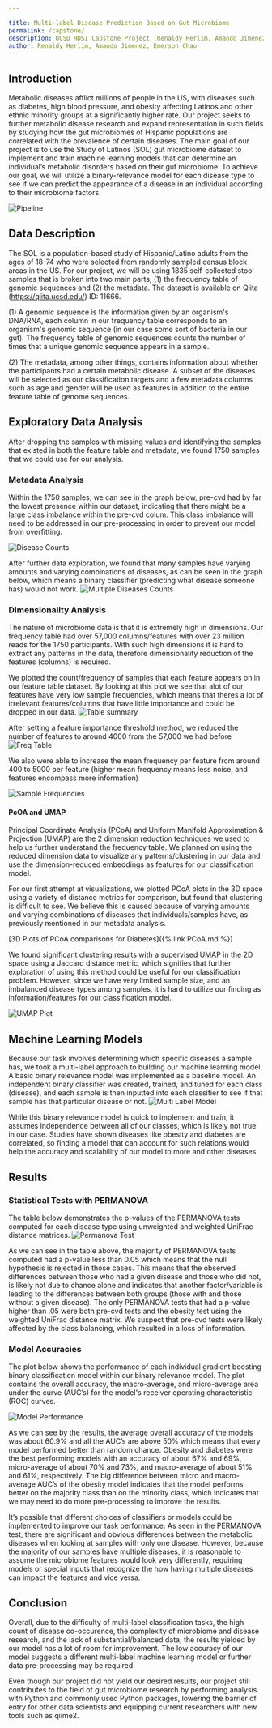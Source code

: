 ```yaml
---

title: Multi-label Disease Prediction Based on Gut Microbiome
permalink: /capstone/
description: UCSD HDSI Capstone Project (Renaldy Herlim, Amando Jimenez, Emerson Chao)
author: Renaldy Herlim, Amando Jimenez, Emerson Chao
---
```




## Introduction
Metabolic diseases afflict millions of people in the US, with diseases such as diabetes, high blood pressure, and obesity affecting Latinos and other ethnic minority groups at a significantly higher rate. Our project seeks to further metabolic disease research and expand representation in such fields by studying how the gut microbiomes of Hispanic populations are correlated with the prevalence of certain diseases. The main goal of our project is to use the Study of Latinos (SOL) gut microbiome dataset to implement and train machine learning models that can determine an individual’s metabolic disorders based on their gut microbiome. To achieve our goal, we will utilize a binary-relevance model for each disease type to see if we can predict the appearance of a disease in an individual according to their microbiome factors.

![Pipeline](/uploads/img/pipeline.png) 

## Data Description
The SOL is a population-based study of Hispanic/Latino adults from the ages of 18-74 who were selected from randomly sampled census block areas in the US. For our project, we will be using 1835 self-collected stool samples that is broken into two main parts, (1) the frequency table of genomic sequences and (2) the metadata. The dataset is available on Qiita (https://qiita.ucsd.edu/) ID: 11666.

(1) A genomic sequence is the information given by an organism's DNA/RNA, each column in our frequency table corresponds to an organism's genomic sequence (in our case some sort of bacteria in our gut). The frequency table of genomic sequences counts the number of times that a unique genomic sequence appears in a sample. 

(2) The metadata, among other things, contains information about whether the participants had a certain metabolic disease. A subset of the diseases will be selected as our classification targets and a few metadata columns such as age and gender will be used as features in addition to the entire feature table of genome sequences. 


## Exploratory Data Analysis
After dropping the samples with missing values and identifying the samples that existed in both the feature table and metadata, we found 1750 samples that we could use for our analysis.

### Metadata Analysis
Within the 1750 samples, we can see in the graph below, pre-cvd had by far the lowest presence within our dataset, indicating that there might be a large class imbalance within the pre-cvd colum. This class imbalance will need to be addressed in our pre-processing in order to prevent our model from overfitting.

![Disease Counts](/uploads/img/disease_counts.png)

After further data exploration, we found that many samples have varying amounts and varying combinations of diseases, as can be seen in the graph below, which means a binary classifier (predicting what disease someone has) would not work.
![Multiple Diseases Counts](/uploads/img/total_disease_counts.png)


### Dimensionality Analysis
The nature of microbiome data is that it is extremely high in dimensions. Our frequency table had over 57,000 columns/features with over 23 million reads for the 1750 participants. With such high dimensions it is hard to extract any patterns in the data, therefore dimensionality reduction of the features (columns) is required.

 We plotted the count/frequency of samples that each feature appears on in our feature table dataset. By looking at this plot we see that alot of our features have very low sample frequencies, which means that theres a lot of irrelevant features/columns that have little importance and could be dropped in our data.
![Table summary](/uploads/img/table_summary_pre.png)

After setting a feature importance threshold method, we reduced the number of features to around 4000 from the 57,000 we had before
![Freq Table](/uploads/img/table_summary_post.jpg)

We also were able to increase the mean frequency per feature from around 400 to 5000 per feature (higher mean frequency means less noise, and features encompass more information)

![Sample Frequencies](/uploads/img/sample_frequencies.jpg)

#### PcOA and UMAP
Principal Coordinate Analysis (PCoA) and Uniform Manifold Approximation & Projection (UMAP) are the 2 dimension reduction techniques we used to help us further understand the frequency table. We planned on using the reduced dimension data to visualize any patterns/clustering in our data and use the dimension-reduced embeddings as features for our classification model.

For our first attempt at visualizations, we plotted PCoA plots in the 3D space using a variety of distance metrics for comparison, but found that clustering is difficult to see. We believe this is caused because of varying amounts and varying combinations of diseases that individuals/samples have, as previously mentioned in our metadata analysis. 

 [3D Plots of PCoA comparisons for Diabetes]({% link PCoA.md %})

We found significant clustering results with a supervised UMAP in the 2D space using a Jaccard distance metric, which signifies that further exploration of using this method could be useful for our classification problem. However, since we have very limited sample size, and an imbalanced disease types among samples, it is hard to utilize our finding as information/features for our classification model.

![UMAP Plot](/uploads/img/umap_supervised_jaccard.png)


## Machine Learning Models
Because our task involves determining which specific diseases a sample has, we took a multi-label approach to building our machine learning model. A basic binary relevance model was implemented as a baseline model. An independent binary classifier was created, trained, and tuned for each class (disease), and each sample is then inputted into each classifier to see if that sample has that particular disease or not. 
![Multi Label Model](/uploads/img/multi_label_model.png)

While this binary relevance model is quick to implement and train, it assumes independence between all of our classes, which is likely not true in our case. Studies have shown diseases like obesity and diabetes are correlated, so finding a model that can account for such relations would help the accuracy and scalability of our model to more and other diseases.

## Results

### Statistical Tests with PERMANOVA
The table below demonstrates the p-values of the PERMANOVA tests computed for each disease type using unweighted and weighted UniFrac distance matrices.
![Permanova Test](/uploads/img/permanova_test.png)


As we can see in the table above, the majority of PERMANOVA tests computed had a p-value less than 0.05 which means that the null hypothesis is rejected in those cases. This means that the observed differences between those who had a given disease and those who did not, is likely not due to chance alone and indicates that another factor/variable is leading to the differences between both groups (those with and those without a given disease). The only PERMANOVA tests that had a p-value higher than .05 were both pre-cvd tests and the obesity test using the weighted UniFrac distance matrix. We suspect that pre-cvd tests were likely affected by the class balancing, which resulted in a loss of information. 

### Model Accuracies

The plot below shows the performance of each individual gradient boosting binary classification model within our binary relevance model. The plot contains the overall accuracy, the macro-average, and micro-average area under the curve (AUC’s) for the model's receiver operating characteristic (ROC) curves. 

![Model Performance](/uploads/img/performance_metrics_seaborn.png)

As we can see by the results, the average overall accuracy of the models was about 60.9% and all the AUC’s are above 50% which means that every model performed better than random chance. Obesity and diabetes were the best performing models with an accuracy of about 67% and 69%, micro-average of about 70% and 73%, and macro-average of about 51% and 61%, respectively. The big difference between micro and macro-average AUC’s of the obesity model indicates that the model performs better on the majority class than on the minority class, which indicates that we may need to do more pre-processing to improve the results.
 
It’s possible that different choices of classifiers or models could be implemented to improve our task performance. As seen in the PERMANOVA test, there are significant and obvious differences between the metabolic diseases when looking at samples with only one disease. However, because the majority of our samples have multiple diseases, it is reasonable to assume the microbiome features would look very differently, requiring models or special inputs that recognize the how having multiple diseases can impact the features and vice versa. 



## Conclusion
Overall, due to the difficulty of multi-label classification tasks, the high count of disease co-occurence, the complexity of microbiome and disease research, and the lack of substantial/balanced data, the results yielded by our model has a lot of room for improvement. The low accuracy of our model suggests a different multi-label machine learning model or further data pre-processing may be required.

Even though our project did not yield our desired results, our project still contributes to the field of gut microbiome research by performing analysis with Python and commonly used Python packages, lowering the barrier of entry for other data scientists and equipping current researchers with new tools such as qiime2.

